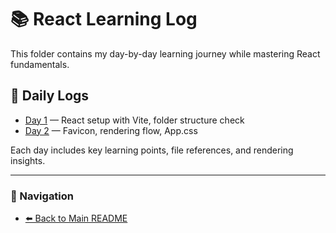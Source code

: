 # 📚 React Learning Log

This folder contains my day-by-day learning journey while mastering React fundamentals.

## 📅 Daily Logs

- [Day 1](day-1.md) — React setup with Vite, folder structure check  
- [Day 2](day-2.md) — Favicon, rendering flow, App.css

Each day includes key learning points, file references, and rendering insights.

---

### 🔗 Navigation

- [⬅️ Back to Main README](../../README.md)
